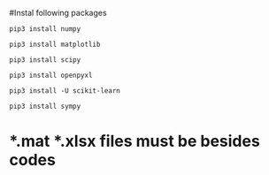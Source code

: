  #Instal following packages

`pip3 install numpy`

`pip3 install matplotlib`

`pip3 install scipy`

`pip3 install openpyxl`

`pip3 install -U scikit-learn`

`pip3 install sympy`

# *.mat *.xlsx files must be besides codes